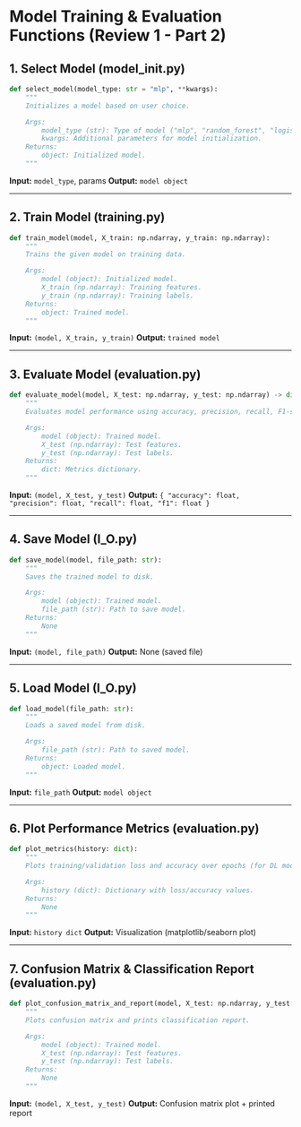 # Model Training & Evaluation Functions (Review 1 - Part 2)

## 1. Select Model (model_init.py)

```python
def select_model(model_type: str = "mlp", **kwargs):
    """
    Initializes a model based on user choice.

    Args:
        model_type (str): Type of model ("mlp", "random_forest", "logistic", etc.).
        kwargs: Additional parameters for model initialization.
    Returns:
        object: Initialized model.
    """
```

**Input:** `model_type`, params
**Output:** `model object`

---

## 2. Train Model (training.py)

```python
def train_model(model, X_train: np.ndarray, y_train: np.ndarray):
    """
    Trains the given model on training data.

    Args:
        model (object): Initialized model.
        X_train (np.ndarray): Training features.
        y_train (np.ndarray): Training labels.
    Returns:
        object: Trained model.
    """
```

**Input:** `(model, X_train, y_train)`
**Output:** `trained model`

---

## 3. Evaluate Model (evaluation.py)

```python
def evaluate_model(model, X_test: np.ndarray, y_test: np.ndarray) -> dict:
    """
    Evaluates model performance using accuracy, precision, recall, F1-score.

    Args:
        model (object): Trained model.
        X_test (np.ndarray): Test features.
        y_test (np.ndarray): Test labels.
    Returns:
        dict: Metrics dictionary.
    """
```

**Input:** `(model, X_test, y_test)`
**Output:** `{ "accuracy": float, "precision": float, "recall": float, "f1": float }`

---

## 4. Save Model (I_O.py)

```python
def save_model(model, file_path: str):
    """
    Saves the trained model to disk.

    Args:
        model (object): Trained model.
        file_path (str): Path to save model.
    Returns:
        None
    """
```

**Input:** `(model, file_path)`
**Output:** None (saved file)

---

## 5. Load Model (I_O.py)

```python
def load_model(file_path: str):
    """
    Loads a saved model from disk.

    Args:
        file_path (str): Path to saved model.
    Returns:
        object: Loaded model.
    """
```

**Input:** `file_path`
**Output:** `model object`

---

## 6. Plot Performance Metrics (evaluation.py)

```python
def plot_metrics(history: dict):
    """
    Plots training/validation loss and accuracy over epochs (for DL models).

    Args:
        history (dict): Dictionary with loss/accuracy values.
    Returns:
        None
    """
```

**Input:** `history dict`
**Output:** Visualization (matplotlib/seaborn plot)

---

## 7. Confusion Matrix & Classification Report (evaluation.py)

```python
def plot_confusion_matrix_and_report(model, X_test: np.ndarray, y_test: np.ndarray):
    """
    Plots confusion matrix and prints classification report.

    Args:
        model (object): Trained model.
        X_test (np.ndarray): Test features.
        y_test (np.ndarray): Test labels.
    Returns:
        None
    """
```

**Input:** `(model, X_test, y_test)`
**Output:** Confusion matrix plot + printed report
